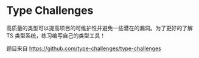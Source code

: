 # Type Challenges

高质量的类型可以提高项目的可维护性并避免一些潜在的漏洞。为了更好的了解 TS 类型系统，练习编写自己的类型工具！

题目来自 <https://github.com/type-challenges/type-challenges>

